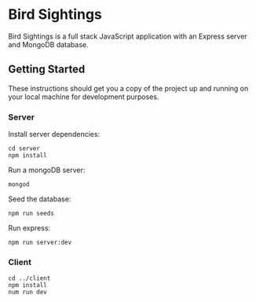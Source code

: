 # Bird Sightings

Bird Sightings is a full stack JavaScript application with an Express server and MongoDB database.

## Getting Started

These instructions should get you a copy of the project up and running on your local machine for development purposes.

### Server

Install server dependencies:

```
cd server
npm install
```

Run a mongoDB server:

```
mongod
```

Seed the database:

```
npm run seeds
```

Run express:

```
npm run server:dev
```

### Client

```
cd ../client
npm install
num run dev
```
